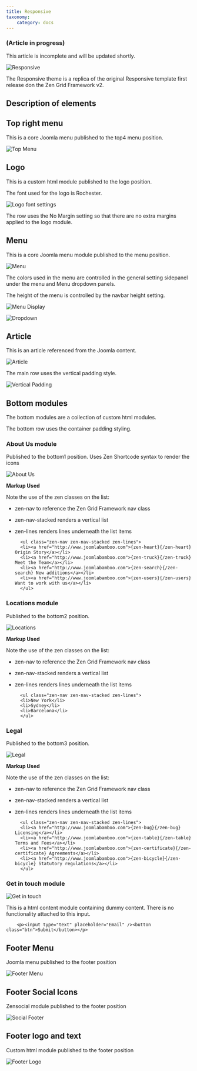 ```yaml
---
title: Responsive
taxonomy:
    category: docs
---
```


### (Article in progress)
This article is incomplete and will be updated shortly.

<img src="http://www.joomlabamboo.com/blog/user/pages/02.template-news/meet-buildr/responsive.jpg" alt="Responsive" />

The Responsive theme is a replica of the original Responsive template first release don the Zen Grid Framework v2.


## Description of elements

## Top right menu

This is a core Joomla menu published to the top4 menu position.

![Top Menu](topmenu.png)

## Logo

This is a custom html module published to the logo position.

The font used for the logo is Rochester.

![Logo font settings](logofont.png)

The row uses the No Margin setting so that there are no extra margins applied to the logo module.

## Menu

This is a core Joomla menu module published to the menu position.

![Menu](menu.png)

The colors used in the menu are controlled in the general setting sidepanel under the menu and Menu dropdown panels.

The height of the menu is controlled by the navbar height setting.

![Menu Display](menu-display.png)

![Dropdown](dropdown-display.png)

## Article

This is an article referenced from the Joomla content.

![Article](article.png)

The main row uses the vertical padding style.

![Vertical Padding](../images/vertical-padding.png)


## Bottom modules

The bottom modules are a collection of custom html modules.

The bottom row uses the container padding styling.

### About Us module
Published to the bottom1 position.
Uses Zen Shortcode syntax to render the icons


![About Us](aboutus.png)

**Markup Used**

Note the use of the zen classes on the list:

- zen-nav to reference the Zen Grid Framework nav class
- zen-nav-stacked renders a vertical list
- zen-lines renders lines underneath the list items

		<ul class="zen-nav zen-nav-stacked zen-lines">
		<li><a href="http://www.joomlabamboo.com">{zen-heart}{/zen-heart} Origin Story</a></li>
		<li><a href="http://www.joomlabamboo.com">{zen-truck}{/zen-truck} Meet the Team</a></li>
		<li><a href="http://www.joomlabamboo.com">{zen-search}{/zen-search} New additions</a></li>
		<li><a href="http://www.joomlabamboo.com">{zen-users}{/zen-users} Want to work with us</a></li>
		</ul>


### Locations module
Published to the bottom2 position.

![Locations](locations.png)

**Markup Used**

Note the use of the zen classes on the list:

- zen-nav to reference the Zen Grid Framework nav class
- zen-nav-stacked renders a vertical list
- zen-lines renders lines underneath the list items


		<ul class="zen-nav zen-nav-stacked zen-lines">
		<li>New York</li>
		<li>Sydney</li>
		<li>Barcelona</li>
		</ul>



### Legal
Published to the bottom3 position.

![Legal](legal.png)

**Markup Used**

Note the use of the zen classes on the list:

- zen-nav to reference the Zen Grid Framework nav class
- zen-nav-stacked renders a vertical list
- zen-lines renders lines underneath the list items


		<ul class="zen-nav zen-nav-stacked zen-lines">
		<li><a href="http://www.joomlabamboo.com">{zen-bug}{/zen-bug} Licensing</a></li>
		<li><a href="http://www.joomlabamboo.com">{zen-table}{/zen-table} Terms and Fees</a></li>
		<li><a href="http://www.joomlabamboo.com">{zen-certificate}{/zen-certificate} Agreements</a></li>
		<li><a href="http://www.joomlabamboo.com">{zen-bicycle}{/zen-bicycle} Statutory regulations</a></li>
		</ul>



### Get in touch module

![Get in touch](getintouch.png)

This is a html content module containing dummy content. There is no functionality attached to this input.

		<p><input type="text" placeholder="Email" /><button class="btn">Submit</button></p>


## Footer Menu

Joomla menu published to the footer position

![Footer Menu](footer-menu.jpg)


## Footer Social Icons

Zensocial module published to the footer position

![Social Footer](social-footer.jpg)


## Footer logo and text

Custom html module published to the footer position

![Footer Logo](footer-logo.jpg)

